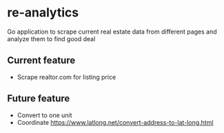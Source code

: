 # re-analytics

Go application to scrape current real estate data from different pages and analyze them to find good deal

## Current feature

- Scrape realtor.com for listing price

## Future feature

- Convert to one unit
- Coordinate https://www.latlong.net/convert-address-to-lat-long.html
